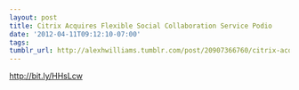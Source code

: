 ```yaml
---
layout: post
title: Citrix Acquires Flexible Social Collaboration Service Podio
date: '2012-04-11T09:12:10-07:00'
tags: 
tumblr_url: http://alexhwilliams.tumblr.com/post/20907366760/citrix-acquires-flexible-social-collaboration-service
---
```

<p><a href="http://bit.ly/HHsLcw">http://bit.ly/HHsLcw</a></p>
